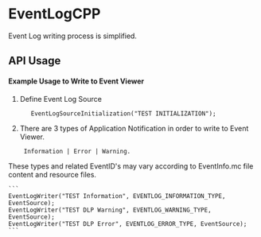 
# EventLogCPP

Event Log writing process is simplified. 

## API Usage

#### Example Usage to Write to Event Viewer


 1. Define Event Log Source
    ```
       EventLogSourceInitialization("TEST INITIALIZATION");
    ```
2. There are 3 types of Application Notification in order to write to Event Viewer.

    ``` 
     Information | Error | Warning.

    ```
 These types and related EventID's may vary  according to EventInfo.mc file content and resource files. 

    ```    
    EventLogWriter("TEST Information", EVENTLOG_INFORMATION_TYPE, EventSource);
    EventLogWriter("TEST DLP Warning", EVENTLOG_WARNING_TYPE, EventSource);
    EventLogWriter("TEST DLP Error", EVENTLOG_ERROR_TYPE, EventSource);
    ```    



  
